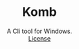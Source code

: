 <div align = "center">
     <H1>
         Komb
     </H1>
A Cli tool for Windows.<br>
     <a href="https://github.com/DanDuh-Man/Komb/blob/main/LICENSE">License</a>
</div>

